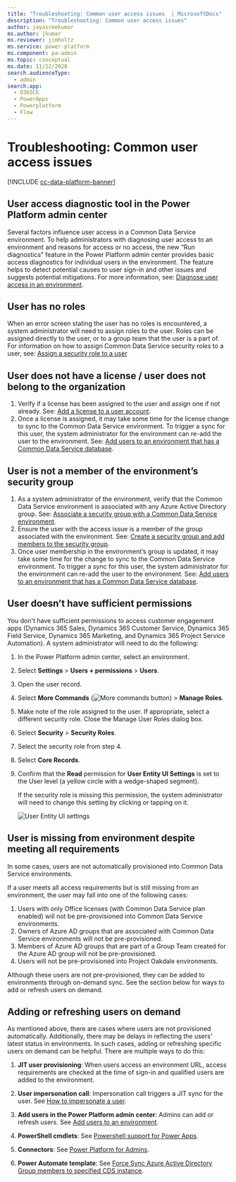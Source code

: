 ```yaml
---
title: "Troubleshooting: Common user access issues  | MicrosoftDocs"
description: "Troubleshooting: Common user access issues"
author: jayasreekumar
ms.author: jkumar
ms.reviewer: jimholtz
ms.service: power-platform
ms.component: pa-admin
ms.topic: conceptual
ms.date: 11/12/2020
search.audienceType: 
  - admin
search.app:
  - D365CE
  - PowerApps
  - Powerplatform
  - Flow
---
```

# Troubleshooting: Common user access issues

[!INCLUDE [cc-data-platform-banner](../includes/cc-data-platform-banner.md)]

## User access diagnostic tool in the Power Platform admin center

Several factors influence user access in a Common Data Service environment. To help administrators with diagnosing user access to an environment and reasons for access or no access, the new “Run diagnostics” feature in the Power Platform admin center provides basic access diagnostics for individual users in the environment. The feature helps to detect potential causes to user sign-in and other issues and suggests potential mitigations. For more information, see: [Diagnose user access in an environment](diagnose-user-access.md).

## User has no roles 

When an error screen stating the user has no roles is encountered, a system administrator will need to assign roles to the user. Roles can be assigned directly to the user, or to a group team that the user is a part of. For information on how to assign Common Data Service security roles to a user, see: 
[Assign a security role to a user](create-users-assign-online-security-roles.md#assign-a-security-role-to-a-user)

## User does not have a license / user does not belong to the organization 

1. Verify if a license has been assigned to the user and assign one if not already. See: [Add a license to a user account](create-users-assign-online-security-roles.md#add-a-license-to-a-user-account).
2. Once a license is assigned, it may take some time for the license change to sync to the Common Data Service environment. To trigger a sync for this user, the system administrator for the environment can re-add the user to the environment. See: [Add users to an environment that has a Common Data Service database](add-users-to-environment.md#add-users-to-an-environment-that-has-a-common-data-service-database).

## User is not a member of the environment’s security group 

1. As a system administrator of the environment, verify that the Common Data Service environment is associated with any Azure Active Directory group. See:  [Associate a security group with a Common Data Service environment](control-user-access.md#associate-a-security-group-with-a-common-data-service-environment).
2. Ensure the user with the access issue is a member of the group associated with the environment. See: [Create a security group and add members to the security group](control-user-access.md#create-a-security-group-and-add-members-to-the-security-group).
3. Once user membership in the environment’s group is updated, it may take some time for the change to sync to the Common Data Service environment. To trigger a sync for this user, the system administrator for the environment can re-add the user to the environment. See: [Add users to an environment that has a Common Data Service database](add-users-to-environment.md#add-users-to-an-environment-that-has-a-common-data-service-database).

## User doesn’t have sufficient permissions 

You don't have sufficient permissions to access customer engagement apps (Dynamics 365 Sales, Dynamics 365 Customer Service, Dynamics 365 Field Service, Dynamics 365 Marketing, and Dynamics 365 Project Service Automation). A system administrator will need to do the following:  
  
1. In the Power Platform admin center, select an environment. 

2. Select **Settings** > **Users + permissions** > **Users**.  
  
3. Open the user record.  
  
4. Select **More Commands** (![More commands button](../admin/media/not-available.png "More commands button")) > **Manage Roles**.  
  
5. Make note of the role assigned to the user. If appropriate, select a different security role. Close the Manage User Roles dialog box.  
  
6. Select **Security** > **Security Roles**.  
  
7. Select the security role from step 4.  
  
8. Select **Core Records**.  
  
9. Confirm that the **Read** permission for **User Entity UI Settings** is set to the User level (a yellow circle with a wedge-shaped segment).  
  
     If the security role is missing this permission, the system administrator will need to change this setting by clicking or tapping on it.  
  
   ![User Entity UI settings](../admin/media/user-entity.png "User Entity UI settings")  

## User is missing from environment despite meeting all requirements 

In some cases, users are not automatically provisioned into Common Data Service environments. 

If a user meets all access requirements but is still missing from an environment, the user may fall into one of the following cases:

1. Users with only Office licenses (with Common Data Service plan enabled) will not be pre-provisioned into Common Data Service environments.
2. Owners of Azure AD groups that are associated with Common Data Service environments will not be pre-provisioned.
3. Members of Azure AD groups that are part of a Group Team created for the Azure AD group will not be pre-provisioned.
4. Users will not be pre-provisioned into Project Oakdale environments.

Although these users are not pre-provisioned, they can be added to environments through on-demand sync. See the section below for ways to add or refresh users on demand.

## Adding or refreshing users on demand

As mentioned above, there are cases where users are not provisioned automatically. Additionally, there may be delays in reflecting the users' latest status in environments. In such cases, adding or refreshing specific users on demand can be helpful. There are multiple ways to do this: 

1. **JIT user provisioning**: When users access an environment URL, access requirements are checked at the time of sign-in and qualified users are added to the environment.

2. **User impersonation call**: Impersonation call triggers a JIT sync for the user. See [How to impersonate a user](https://docs.microsoft.com/powerapps/developer/common-data-service/webapi/impersonate-another-user-web-api#how-to-impersonate-a-user).

3. **Add users in the Power Platform admin center**: Admins can add or refresh users. See [Add users to an environment](add-users-to-environment.md).

4. **PowerShell cmdlets**: See [Powershell support for Power Apps](https://docs.microsoft.com/power-platform/admin/powerapps-powershell#power-apps-cmdlets-for-administrators).

5. **Connectors**: See [Power Platform for Admins](https://docs.microsoft.com/connectors/powerplatformforadmins/#force-sync-user).

6. **Power Automate template**: See [Force Sync Azure Active Directory Group members to specified CDS instance](https://us.flow.microsoft.com/galleries/public/templates/6e4162ca7afc48479e3ad1caadc6c1e6/force-sync-azure-active-directory-group-members-to-specified-cds-instance/).

